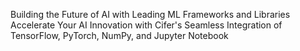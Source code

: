 Building the Future of AI with Leading ML Frameworks and Libraries
Accelerate Your AI Innovation with Cifer's Seamless Integration of TensorFlow, PyTorch, NumPy, and Jupyter Notebook